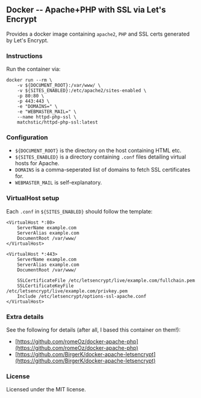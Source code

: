 ## Docker -- Apache+PHP with SSL via Let's Encrypt

Provides a docker image containing `apache2`, `PHP` and SSL certs generated by Let's Encrypt.

### Instructions

Run the container via:

```
docker run --rm \
    -v ${DOCUMENT_ROOT}:/var/www/ \
    -v ${SITES_ENABLED}:/etc/apache2/sites-enabled \
    -p 80:80 \
    -p 443:443 \
    -e "DOMAINS=" \
    -e "WEBMASTER_MAIL=" \
    --name httpd-php-ssl \
    matchstic/httpd-php-ssl:latest
```

### Configuration

- `${DOCUMENT_ROOT}` is the directory on the host containing HTML etc.
- `${SITES_ENABLED}` is a directory containing `.conf` files detailing virtual hosts for Apache.
- `DOMAINS` is a comma-seperated list of domains to fetch SSL certificates for.
- `WEBMASTER_MAIL` is self-explanatory.

### VirtualHost setup

Each `.conf` in `${SITES_ENABLED}` should follow the template:

```
<VirtualHost *:80>
    ServerName example.com
    ServerAlias example.com
    DocumentRoot /var/www/
</VirtualHost>

<VirtualHost *:443>
    ServerName example.com
    ServerAlias example.com
    DocumentRoot /var/www/

    SSLCertificateFile /etc/letsencrypt/live/example.com/fullchain.pem
    SSLCertificateKeyFile /etc/letsencrypt/live/example.com/privkey.pem
    Include /etc/letsencrypt/options-ssl-apache.conf
</VirtualHost>
```

### Extra details

See the following for details (after all, I based this container on them!):

- [https://github.com/romeOz/docker-apache-php](https://github.com/romeOz/docker-apache-php)
- [https://github.com/BirgerK/docker-apache-letsencrypt](https://github.com/BirgerK/docker-apache-letsencrypt)

### License

Licensed under the MIT license.
